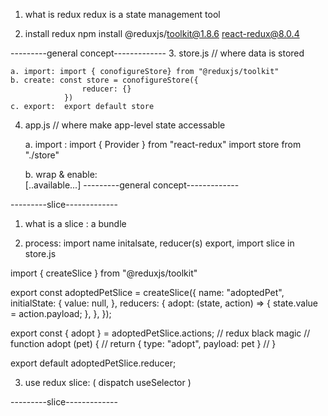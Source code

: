 1. what is redux 
    redux is a state management tool

2. install redux 
    npm install @reduxjs/toolkit@1.8.6 react-redux@8.0.4

---------general concept-------------
3. store.js // where data is stored 

    a. import: import { conofigureStore} from "@reduxjs/toolkit"
    b. create: const store = conofigureStore({
                    reducer: {}
                })
    c. export:  export default store

4. app.js // where make app-level state accessable

    a. import : 
            import { Provider } from "react-redux"
            import store from "./store"

    b. wrap & enable:   
            <Provider store= {store}>
                [..available...]
            </Provider>
---------general concept-------------



---------slice-------------

1. what is a slice : a bundle 

2. process: import name initalsate, reducer(s) export, import slice in store.js

import { createSlice } from "@reduxjs/toolkit"

export const adoptedPetSlice = createSlice({
  name: "adoptedPet",
  initialState: {
    value: null,
  },
  reducers: {
    adopt: (state, action) => {
      state.value = action.payload;
    },
  },
});

export const { adopt } = adoptedPetSlice.actions;       //  redux black magic
                                                        //  function adopt (pet)  {
                                                        //      return { type: "adopt", payload: pet }
                                                        //  }

export default adoptedPetSlice.reducer;


3. use redux slice: ( dispatch useSelector )


---------slice-------------